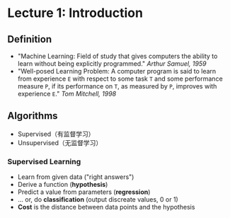 # Lecture 1: Introduction

## Definition

- "Machine Learning: Field of study that gives computers the ability to learn without being explicitly programmed." _Arthur Samuel, 1959_
- "Well-posed Learning Problem: A computer program is said to learn from experience `E` with respect to some task `T` and some performance measure `P`, if its performance on `T`, as measured by `P`, improves with experience `E`." _Tom Mitchell, 1998_

## Algorithms

- Supervised（有监督学习）
- Unsupervised（无监督学习）

### Supervised Learning

- Learn from given data ("right answers")
- Derive a function (**hypothesis**)
- Predict a value from parameters (**regression**)
- ... or, do **classification** (output discreate values, 0 or 1)
- **Cost** is the distance between data points and the hypothesis